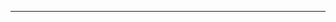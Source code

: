 
---

[^enc_fs]: _Encyclopedia of Food Science and Nutrition. 11: A - Bro_. 2. ed. London: Academic Press, 2003
[^principles]: Adams, Charles R., Katherine M. Bamford, and Michael P. Early. _Principles of Horticulture_. 5. ed. Horticulture. Amsterdam Heidelberg: Elsevier, 2008.
[^pap]: Welbaum, G. E. _Vegetable Production and Practices_. Boston, MA: CABI, 2015.
[^primer]: Damrosch, Barbara. _The Garden Primer_. 2nd ed. New York: Workman Pub, 2008.
[^bible]: Smith, Edward C. _The Vegetable Gardener’s Bible: Discover Ed’s High-Yield W-O-R-D System for All North American Gardening Regions_. 2nd ed., Fully updated 10th anniversary ed. North Adams, MA: Storey Pub, 2009.
[^botany]: Capon, Brian. _Botany for Gardeners_. Revised,Revised edition. Portland, Or: Timber Press, 2004.
[^wisdom]: Press, Rodale. _Garden Wisdom & Know-How: Everything You Need to Know to Plant, Grow, and Harvest_. Rev. edition. New York, NY: Black Dog & Leventhal, 2018.
[^enc_veg]: Martin, D.L., F.M. Bradley, and B.W. Ellis. _Rodale’s Ultimate Encyclopedia of Organic Gardening: The Indispensable Green Resource for Every Gardener_. Rodale Books, 1993. [https://books.google.com/books?id=mxjxzgEACAAJ](https://books.google.com/books?id=mxjxzgEACAAJ).